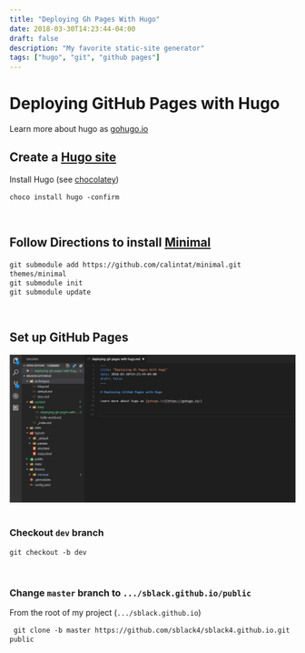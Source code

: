 ```yaml
---
title: "Deploying Gh Pages With Hugo"
date: 2018-03-30T14:23:44-04:00
draft: false
description: "My favorite static-site generator"
tags: ["hugo", "git", "github pages"]
---
```


# Deploying GitHub Pages with Hugo

Learn more about hugo as [gohugo.io](https://gohugo.io/)
<br>

## Create a [Hugo site](https://gohugo.io/getting-started/quick-start/)
Install Hugo (see [chocolatey](https://chocolatey.org/))
```shell
choco install hugo -confirm
```
<br>

## Follow Directions to install [Minimal](https://github.com/calintat/minimal)

```shell
git submodule add https://github.com/calintat/minimal.git themes/minimal
git submodule init
git submodule update
```
<br>

## Set up GitHub Pages

![](/img/hugo-vs-code.PNG)
<br>
<br>

### Checkout `dev` branch
```shell
git checkout -b dev
```
<br>

### Change `master` branch to `.../sblack.github.io/public`

From the root of my project (`.../sblack.github.io`)
```shell
 git clone -b master https://github.com/sblack4/sblack4.github.io.git public
```
<br>
